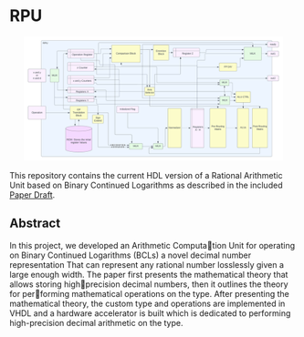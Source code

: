 # RPU

<p align="center">
    <img src="RLU_Block_Diagram.png" width="90%" height="50%">
</p>

This repository contains the current HDL version of a Rational Arithmetic Unit based on Binary Continued Logarithms as described in the included [Paper Draft](Hardware_Development_of_a_Rational_Number_Arithmetic_Computation_Unit_Using_Binary_Continued_Logarithms.pdf).


## Abstract
In this project, we developed an Arithmetic Computation Unit for operating on Binary Continued Logarithms (BCLs)
a novel decimal number representation That can represent any
rational number losslessly given a large enough width. The paper
first presents the mathematical theory that allows storing highprecision decimal numbers, then it outlines the theory for performing mathematical operations on the type. After presenting
the mathematical theory, the custom type and operations are
implemented in VHDL and a hardware accelerator is built which
is dedicated to performing high-precision decimal arithmetic on
the type.
